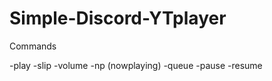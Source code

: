 # Simple-Discord-YTplayer


Commands 


-play
-slip
-volume
-np (nowplaying)
-queue
-pause
-resume















